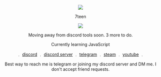 <p align="center">  
<img src="https://media.discordapp.net/attachments/813341662545313832/813343404507267092/pokemon_pixel.gif">
</p>
<p align="center">
    7teen
<p align="center">  
<img src="https://komarev.com/ghpvc/?username=17teen&color=grey">
</p>
<p align="center">
Moving away from discord tools soon. 3 more to do.
<p align="center"> 
<p align="center">
Currently learning JavaScript
<p align="center"> 
    ﹒
    <a href="https://discord.com/users/709827684888215582">discord</a>
    ﹒
    <a href="https://discord.gg/CCe5cFtsq7">discord server</a>
    ﹒
    <a href="https://t.me/clairvoyant7teen">telegram</a>
    ﹒
    <a href="https://steamcommunity.com/id/seven777teen/">steam</a>
    ﹒
    <a href="https://www.youtube.com/channel/UCCI1R8tieH6uL9nF0GgiqjQ">youtube</a>
    ﹒
</p>
<p align="center">  
Best way to reach me is telegram or joining my discord server and DM me. I don't accept friend requests.
</p>
